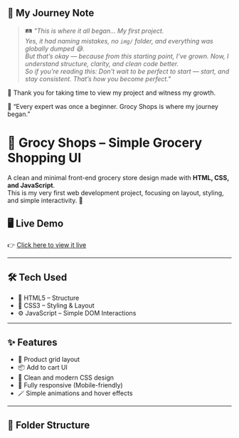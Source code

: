 ## 📖 My Journey Note

> 🛤️ *"This is where it all began... My first project.*  
> *Yes, it had naming mistakes, no `img/` folder, and everything was globally dumped 😅.*  
> *But that’s okay — because from this starting point, I’ve grown. Now, I understand structure, clarity, and clean code better.*  
> *So if you're reading this: Don't wait to be perfect to start — start, and stay consistent. That’s how you become perfect."*

🙏 Thank you for taking time to view my project and witness my growth.

🌟 “Every expert was once a beginner. Grocy Shops is where my journey began.”

# 🛒 Grocy Shops – Simple Grocery Shopping UI

A clean and minimal front-end grocery store design made with **HTML, CSS, and JavaScript**.  
This is my very first web development project, focusing on layout, styling, and simple interactivity. 🎯

## 🖥️ Live Demo

👉 [Click here to view it live](https://grocy-shops.netlify.app)

---

## 🛠️ Tech Used

- 🧱 HTML5 – Structure
- 🎨 CSS3 – Styling & Layout
- ⚙️ JavaScript – Simple DOM Interactions

---

## ✨ Features

- 🛒 Product grid layout
- 📦 Add to cart UI
- 💎 Clean and modern CSS design
- 📱 Fully responsive (Mobile-friendly)
- 🪄 Simple animations and hover effects

---

## 📁 Folder Structure

